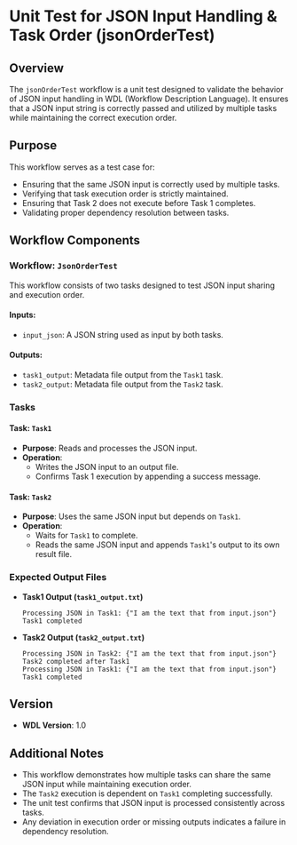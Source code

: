 # Unit Test for JSON Input Handling & Task Order (jsonOrderTest)

## Overview

The `jsonOrderTest` workflow is a unit test designed to validate the behavior of JSON input handling in WDL (Workflow Description Language). It ensures that a JSON input string is correctly passed and utilized by multiple tasks while maintaining the correct execution order.

## Purpose

This workflow serves as a test case for:
- Ensuring that the same JSON input is correctly used by multiple tasks.
- Verifying that task execution order is strictly maintained.
- Ensuring that Task 2 does not execute before Task 1 completes.
- Validating proper dependency resolution between tasks.

## Workflow Components

### Workflow: `JsonOrderTest`

This workflow consists of two tasks designed to test JSON input sharing and execution order.

#### Inputs:
- `input_json`: A JSON string used as input by both tasks.

#### Outputs:
- `task1_output`: Metadata file output from the `Task1` task.
- `task2_output`: Metadata file output from the `Task2` task.

### Tasks

#### Task: `Task1`
- **Purpose**: Reads and processes the JSON input.
- **Operation**:
  - Writes the JSON input to an output file.
  - Confirms Task 1 execution by appending a success message.

#### Task: `Task2`
- **Purpose**: Uses the same JSON input but depends on `Task1`.
- **Operation**:
  - Waits for `Task1` to complete.
  - Reads the same JSON input and appends `Task1`'s output to its own result file.

### Expected Output Files

- **Task1 Output (`task1_output.txt`)**
  ```
  Processing JSON in Task1: {"I am the text that from input.json"}
  Task1 completed
  ```

- **Task2 Output (`task2_output.txt`)**
  ```
  Processing JSON in Task2: {"I am the text that from input.json"}
  Task2 completed after Task1
  Processing JSON in Task1: {"I am the text that from input.json"}
  Task1 completed
  ```

## Version
- **WDL Version**: 1.0

## Additional Notes
- This workflow demonstrates how multiple tasks can share the same JSON input while maintaining execution order.
- The `Task2` execution is dependent on `Task1` completing successfully.
- The unit test confirms that JSON input is processed consistently across tasks.
- Any deviation in execution order or missing outputs indicates a failure in dependency resolution.

